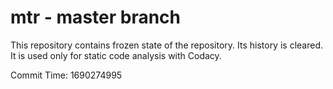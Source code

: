 # mtr - master branch

This repository contains frozen state of the repository.
Its history is cleared. It is used only for static code
analysis with Codacy.

Commit Time: 1690274995